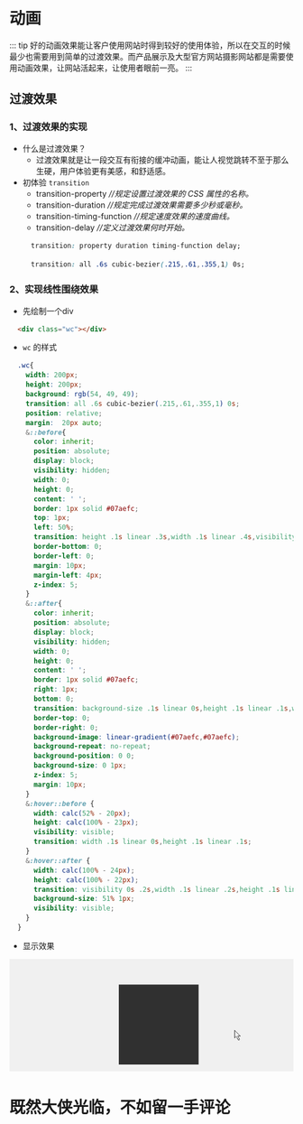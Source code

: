 # 动画
::: tip
  好的动画效果能让客户使用网站时得到较好的使用体验，所以在交互的时候最少也需要用到简单的过渡效果。而产品展示及大型官方网站摄影网站都是需要使用动画效果，让网站活起来，让使用者眼前一亮。
:::
## 过渡效果
  ### 1、过渡效果的实现
  * 什么是过渡效果？
    * 过渡效果就是让一段交互有衔接的缓冲动画，能让人视觉跳转不至于那么生硬，用户体验更有美感，和舒适感。
  * 初体验 `transition`
    * transition-property *//规定设置过渡效果的 CSS 属性的名称。*
    * transition-duration *//规定完成过渡效果需要多少秒或毫秒。*
    * transition-timing-function *//规定速度效果的速度曲线。*
    * transition-delay  *//定义过渡效果何时开始。*
    ```css
      transition: property duration timing-function delay;

      transition: all .6s cubic-bezier(.215,.61,.355,1) 0s;
    ```
  ### 2、实现线性围绕效果
  * 先绘制一个div
  ```html
    <div class="wc"></div>
  ```
  * `wc` 的样式
  ```css
    .wc{
      width: 200px;
      height: 200px;
      background: rgb(54, 49, 49);
      transition: all .6s cubic-bezier(.215,.61,.355,1) 0s;
      position: relative;
      margin:  20px auto;
      &::before{
        color: inherit;
        position: absolute;
        display: block;
        visibility: hidden;
        width: 0;
        height: 0;
        content: ' ';
        border: 1px solid #07aefc;
        top: 1px;
        left: 50%;
        transition: height .1s linear .3s,width .1s linear .4s,visibility 0s .51s;
        border-bottom: 0;
        border-left: 0;
        margin: 10px;
        margin-left: 4px;
        z-index: 5;
      }
      &::after{
        color: inherit;
        position: absolute;
        display: block;
        visibility: hidden;
        width: 0;
        height: 0;
        content: ' ';
        border: 1px solid #07aefc;
        right: 1px;
        bottom: 0;
        transition: background-size .1s linear 0s,height .1s linear .1s,width .1s linear .2s,visibility 0s .3s;
        border-top: 0;
        border-right: 0;
        background-image: linear-gradient(#07aefc,#07aefc);
        background-repeat: no-repeat;
        background-position: 0 0;
        background-size: 0 1px;
        z-index: 5;
        margin: 10px;
      }
      &:hover::before {
        width: calc(52% - 20px);
        height: calc(100% - 23px);
        visibility: visible;
        transition: width .1s linear 0s,height .1s linear .1s;
      }
      &:hover::after {
        width: calc(100% - 24px);
        height: calc(100% - 22px);
        transition: visibility 0s .2s,width .1s linear .2s,height .1s linear .3s,background-size .1s linear .4s;
        background-size: 51% 1px;
        visibility: visible;
      }
    }
  ```
  * 显示效果

  ![name](../.vuepress/public/images/around.gif '描述')

# 既然大侠光临，不如留一手评论

<Vssue title="Vssue Demo" />